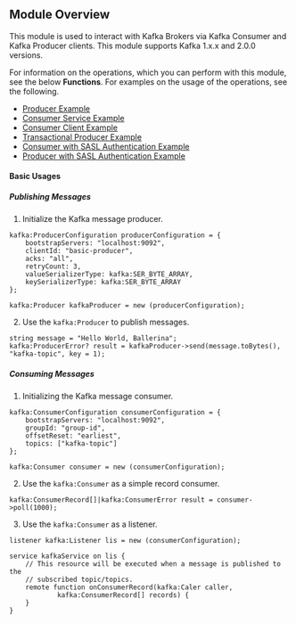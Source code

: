 ## Module Overview

This module is used to interact with Kafka Brokers via Kafka Consumer and Kafka Producer clients.
This module supports Kafka 1.x.x and 2.0.0 versions.

For information on the operations, which you can perform with this module, see the below **Functions**.
For examples on the usage of the operations, see the following. 
* [Producer Example](https://ballerina.io/swan-lake/learn/by-example/kafka-producer.html) 
* [Consumer Service Example](https://ballerina.io/swan-lake/learn/by-example/kafka-consumer-service.html)
* [Consumer Client Example](https://ballerina.io/swan-lake/learn/by-example/kafka-consumer-client.html)
* [Transactional Producer Example](https://ballerina.io/swan-lake/learn/by-example/kafka-producer-transactional.html)
* [Consumer with SASL Authentication Example](https://ballerina.io/swan-lake/learn/by-example/kafka-authentication-sasl-plain-consumer.html)
* [Producer with SASL Authentication Example](https://ballerina.io/swan-lake/learn/by-example/kafka-authentication-sasl-plain-producer.html)

#### Basic Usages

##### Publishing Messages

1. Initialize the Kafka message producer.
```ballerina
kafka:ProducerConfiguration producerConfiguration = {
    bootstrapServers: "localhost:9092",
    clientId: "basic-producer",
    acks: "all",
    retryCount: 3,
    valueSerializerType: kafka:SER_BYTE_ARRAY,
    keySerializerType: kafka:SER_BYTE_ARRAY
};

kafka:Producer kafkaProducer = new (producerConfiguration);
```
2. Use the `kafka:Producer` to publish messages. 
```ballerina
string message = "Hello World, Ballerina";
kafka:ProducerError? result = kafkaProducer->send(message.toBytes(), "kafka-topic", key = 1);
```

##### Consuming Messages

1. Initializing the Kafka message consumer. 
```ballerina
kafka:ConsumerConfiguration consumerConfiguration = {
    bootstrapServers: "localhost:9092",
    groupId: "group-id",
    offsetReset: "earliest",
    topics: ["kafka-topic"]
};

kafka:Consumer consumer = new (consumerConfiguration);
```
2. Use the `kafka:Consumer` as a simple record consumer.
```ballerina
kafka:ConsumerRecord[]|kafka:ConsumerError result = consumer->poll(1000);
```
3. Use the `kafka:Consumer` as a listener.
```ballerina
listener kafka:Listener lis = new (consumerConfiguration);

service kafkaService on lis {
    // This resource will be executed when a message is published to the
    // subscribed topic/topics.
    remote function onConsumerRecord(kafka:Caler caller,
            kafka:ConsumerRecord[] records) {
    }
}
```
